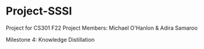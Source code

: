 # Project-SSSI
Project for CS301 F22
Project Members: Michael O'Hanlon & Adira Samaroo

Milestone 4: Knowledge Distillation
